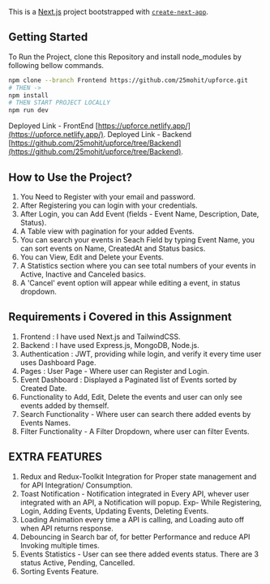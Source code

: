 This is a [Next.js](https://nextjs.org/) project bootstrapped with [`create-next-app`](https://github.com/vercel/next.js/tree/canary/packages/create-next-app).

## Getting Started

To Run the Project, clone this Repository and install node_modules by following bellow commands.
```bash
npm clone --branch Frontend https://github.com/25mohit/upforce.git
# THEN ->
npm install
# THEN START PROJECT LOCALLY
npm run dev
```

Deployed Link - FrontEnd [https://upforce.netlify.app/](https://upforce.netlify.app/).
Deployed Link - Backend [https://github.com/25mohit/upforce/tree/Backend](https://github.com/25mohit/upforce/tree/Backend).

## How to Use the Project?

1. You Need to Register with your email and password.
2. After Registering you can login with your credentials.
3. After Login, you can Add Event (fields - Event Name, Description, Date, Status).
4. A Table view with pagination for your added Events.
5. You can search your events in Seach Field by typing Event Name, you can sort events on Name, CreatedAt and Status basics.
6. You can View, Edit and Delete your Events.
7. A Statistics section where you can see total numbers of your events in Active, Inactive and Canceled basics.
8. A 'Cancel' event option will appear while editing a event, in status dropdown. 

## Requirements i Covered in this Assignment

1. Frontend : I have used Next.js and TailwindCSS.
2. Backend : I have used Express.js, MongoDB, Node.js.
3. Authentication : JWT, providing while login, and verify it every time user uses Dashboard Page.
4. Pages : User Page - Where user can Register and Login.
5. Event Dashboard : Displayed a Paginated list of Events sorted by Created Date.
6. Functionality to Add, Edit, Delete the events and user can only see events added by themself.
7. Search Functionality - Where user can search there added events by Events Names.
8. Filter Functionality - A Filter Dropdown, where user can filter Events.

## EXTRA FEATURES

1. Redux and Redux-Toolkit Integration for Proper state management and for API Integration/ Consumption.
2. Toast Notification - Notification integrated in Every API, whever user integrated with an API, a Notification will popup. Exp- While Registering, Login, Adding Events, Updating Events, Deleting Events.
3. Loading Animation every time a API is calling, and Loading auto off when API returns response.
4. Debouncing in Search bar of, for better Performance and reduce API Invoking multiple times.
5. Events Statistics - User can see there added events status. There are 3 status Active, Pending, Cancelled.
6. Sorting Events Feature.